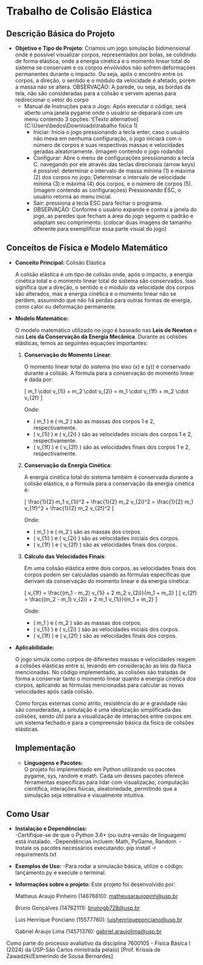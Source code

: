 # Trabalho de Colisão Elástica

## Descrição Básica do Projeto

- **Objetivo e Tipo de Projeto**:
  Criamos um jogo simulação bidimensional onde é possivel visualizar corpos, representados por bolas, se colidindo de forma elástica,
  onde a energia cinética e o momento linear total do sistema se conservam e os corpos envolvidos não sofrem deformações permanentes 
  durante o impacto. Ou seja, após o encontro entre os corpos, a direção, o sentido e o módulo da velocidade é afetado, porém a massa não se altera.
  OBSERVAÇÃO: A parede, ou seja, as bordas da tela, não são consideradas para a colisão e servem apenas para redirecionar o vetor do corpo
  - Manual de Instruções para o Jogo:
    Após executar o código, será aberto uma janela pygame onde o usuário se deparará com um menu contendo 3 opções:
    ![Texto alternativo](C:\Users\bedos\Downloads\trabalho fisica 1)
    - Iniciar:
    Inicia o jogo pressionando a tecla enter, caso o usuário não mexa em nenhuma configuração, o jogo iniciará com o número
    de corpos e suas respectivas massas e velocidades geradas aleatoriamente.
    (imagem contendo o jogo rodando)
    - Configurar:
    Abre o menu de configurações pressionando a tecla C. navegando por ele através das teclas direcionais (arrow keys) é possivel:
    determinar o intervalo de massa mínima (1) e máxima (2) dos corpos no jogo; Determinar o intervalo de velocidade mínima (3) e máxima (4) dos corpos, e o número de corpos (5). 
    (imagem contendo as configurações)
    Pressionando ESC, o usuário retorna ao menu inicial.
    - Sair:
    pressiona a tecla ESC para fechar o programa.
    - OBSERVAÇÃO:
    Conforme o usuário expande e contrai a janela do jogo, as paredes que fecham a área do jogo seguem o padrão e adaptam seu comprimento. 
    (colocar duas imagens de tamanho diferente para exemplificar essa parte visual do jogo)

## Conceitos de Física e Modelo Matemático

- **Conceito Principal:** Colisão Elástica

  A colisão elástica é um tipo de colisão onde, após o impacto, a energia cinética total e o momento linear total do sistema são conservados. Isso significa que a direção, o sentido e o módulo da velocidade dos corpos são alterados, mas a energia cinética e o momento linear não se perdem, assumindo que não há perdas para outras formas de energia, como calor ou deformação permanente.

- **Modelo Matemático:**  

  O modelo matemático utilizado no jogo é baseado nas **Leis de Newton** e nas **Leis da Conservação da Energia Mecânica**. Durante as colisões elásticas, temos as seguintes equações importantes:

  1. **Conservação do Momento Linear**:

     O momento linear total do sistema (no eixo \(x\) e \(y\)) é conservado durante a colisão. A fórmula para a conservação do momento linear é dada por:

     \[
     m_1 \cdot v_{1i} + m_2 \cdot v_{2i} = m_1 \cdot v_{1f} + m_2 \cdot v_{2f}
     \]

     Onde:
     - \( m_1 \) e \( m_2 \) são as massas dos corpos 1 e 2, respectivamente.
     - \( v_{1i} \) e \( v_{2i} \) são as velocidades iniciais dos corpos 1 e 2, respectivamente.
     - \( v_{1f} \) e \( v_{2f} \) são as velocidades finais dos corpos 1 e 2, respectivamente.

  2. **Conservação da Energia Cinética**:

     A energia cinética total do sistema também é conservada durante a colisão elástica, e a fórmula para a conservação da energia cinética é:

     \[
     \frac{1}{2} m_1 v_{1i}^2 + \frac{1}{2} m_2 v_{2i}^2 = \frac{1}{2} m_1 v_{1f}^2 + \frac{1}{2} m_2 v_{2f}^2
     \]

     Onde:
     - \( m_1 \) e \( m_2 \) são as massas dos corpos.
     - \( v_{1i} \) e \( v_{2i} \) são as velocidades iniciais dos corpos.
     - \( v_{1f} \) e \( v_{2f} \) são as velocidades finais dos corpos.

  3. **Cálculo das Velocidades Finais**:

     Em uma colisão elástica entre dois corpos, as velocidades finais dos corpos podem ser calculadas usando as fórmulas específicas que derivam da conservação do momento linear e da energia cinética:

     \[
     v_{1f} = \frac{(m_1 - m_2) v_{1i} + 2 m_2 v_{2i}}{m_1 + m_2}
     \]
     \[
     v_{2f} = \frac{(m_2 - m_1) v_{2i} + 2 m_1 v_{1i}}{m_1 + m_2}
     \]

     Onde:
     - \( m_1 \) e \( m_2 \) são as massas dos corpos.
     - \( v_{1i} \) e \( v_{2i} \) são as velocidades iniciais dos corpos.
     - \( v_{1f} \) e \( v_{2f} \) são as velocidades finais dos corpos.

- **Aplicabilidade:**

  O jogo simula como corpos de diferentes massas e velocidades reagem a colisões elásticas entre si, levando em consideração as leis da física mencionadas. No código implementado, as colisões são tratadas de forma a conservar tanto o momento linear quanto a energia cinética dos corpos, aplicando as fórmulas mencionadas para calcular as novas velocidades após cada colisão.

  Como forças externas como atrito, resistência do ar e gravidade não são consideradas, a simulação é uma idealização simplificada das colisões, sendo útil para a visualização de interações entre corpos em um sistema fechado e para a compreensão básica da física de colisões elásticas.


  ## Implementação

  - **Linguagens e Pacotes:**  
  O projeto foi implementado em Python utilizando os pacotes pygame, sys, random e math. Cada um desses pacotes oferece ferramentas específicas para lidar com visualização, computação científica, interações físicas,         aleatoriedade, permitindo que a simulação seja interativa e visualmente intuitiva.
  
## Como Usar
- **Instalação e Dependências:**  
  -Certifique-se de que o Python 3.6+ (ou outra versão de linguagem) está instalado.
  -Dependências incluem: Math, PyGame, Random.
  -Instale os pacotes necessários executando:
  pip install -r requirements.txt

- **Exemplos de Uso:** 
  -Para rodar a simulação básica, utilize o código:
  lançamento.py e execute o terminal.

- **Informações sobre o projeto:**
  Este projeto foi desenvolvido por:
  
    Matheus Araujo Pinheiro (14676810): matheusaraujopinh@usp.br
  
    Bruno Gonçalves (14762111): brunogb728@usp.br

    Luis Henrique Ponciano (15577760): luishenriqueponciano@usp.br

    Gabriel Araujo Lima (14571376): gabriel.araujolima@usp.br

Como parte do processo avaliativo da disciplina 7600105 - Física Básica I (2024) da USP-São Carlos ministrada pela(o) [Prof. Krissia de Zawadzki/Esmerindo de Sousa Bernardes]
